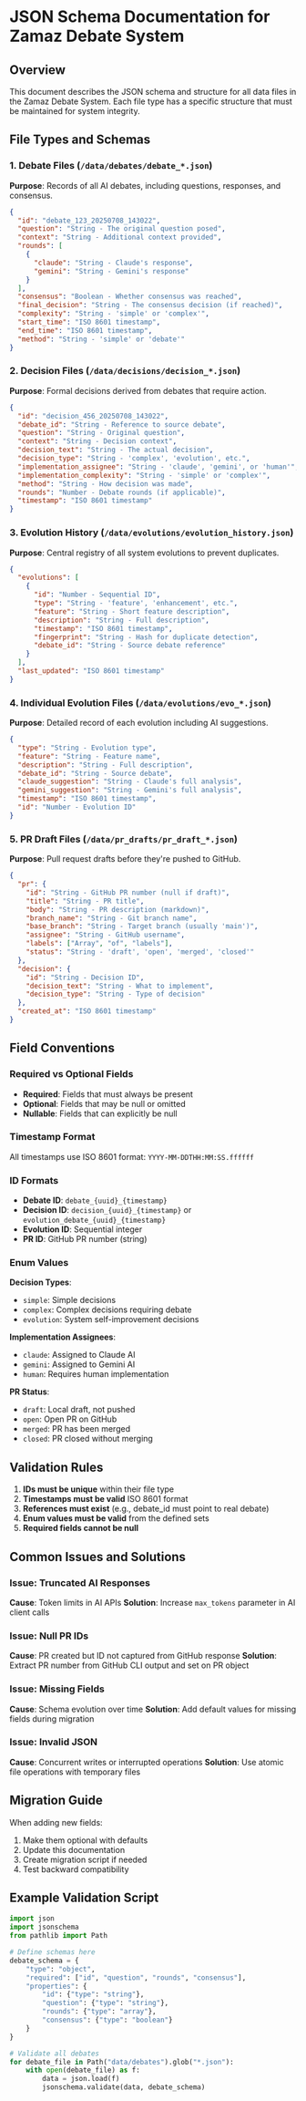 # JSON Schema Documentation for Zamaz Debate System

## Overview

This document describes the JSON schema and structure for all data files in the Zamaz Debate System. Each file type has a specific structure that must be maintained for system integrity.

## File Types and Schemas

### 1. Debate Files (`/data/debates/debate_*.json`)

**Purpose**: Records of all AI debates, including questions, responses, and consensus.

```json
{
  "id": "debate_123_20250708_143022",
  "question": "String - The original question posed",
  "context": "String - Additional context provided",
  "rounds": [
    {
      "claude": "String - Claude's response",
      "gemini": "String - Gemini's response"
    }
  ],
  "consensus": "Boolean - Whether consensus was reached",
  "final_decision": "String - The consensus decision (if reached)",
  "complexity": "String - 'simple' or 'complex'",
  "start_time": "ISO 8601 timestamp",
  "end_time": "ISO 8601 timestamp",
  "method": "String - 'simple' or 'debate'"
}
```

### 2. Decision Files (`/data/decisions/decision_*.json`)

**Purpose**: Formal decisions derived from debates that require action.

```json
{
  "id": "decision_456_20250708_143022",
  "debate_id": "String - Reference to source debate",
  "question": "String - Original question",
  "context": "String - Decision context",
  "decision_text": "String - The actual decision",
  "decision_type": "String - 'complex', 'evolution', etc.",
  "implementation_assignee": "String - 'claude', 'gemini', or 'human'",
  "implementation_complexity": "String - 'simple' or 'complex'",
  "method": "String - How decision was made",
  "rounds": "Number - Debate rounds (if applicable)",
  "timestamp": "ISO 8601 timestamp"
}
```

### 3. Evolution History (`/data/evolutions/evolution_history.json`)

**Purpose**: Central registry of all system evolutions to prevent duplicates.

```json
{
  "evolutions": [
    {
      "id": "Number - Sequential ID",
      "type": "String - 'feature', 'enhancement', etc.",
      "feature": "String - Short feature description",
      "description": "String - Full description",
      "timestamp": "ISO 8601 timestamp",
      "fingerprint": "String - Hash for duplicate detection",
      "debate_id": "String - Source debate reference"
    }
  ],
  "last_updated": "ISO 8601 timestamp"
}
```

### 4. Individual Evolution Files (`/data/evolutions/evo_*.json`)

**Purpose**: Detailed record of each evolution including AI suggestions.

```json
{
  "type": "String - Evolution type",
  "feature": "String - Feature name",
  "description": "String - Full description",
  "debate_id": "String - Source debate",
  "claude_suggestion": "String - Claude's full analysis",
  "gemini_suggestion": "String - Gemini's full analysis",
  "timestamp": "ISO 8601 timestamp",
  "id": "Number - Evolution ID"
}
```

### 5. PR Draft Files (`/data/pr_drafts/pr_draft_*.json`)

**Purpose**: Pull request drafts before they're pushed to GitHub.

```json
{
  "pr": {
    "id": "String - GitHub PR number (null if draft)",
    "title": "String - PR title",
    "body": "String - PR description (markdown)",
    "branch_name": "String - Git branch name",
    "base_branch": "String - Target branch (usually 'main')",
    "assignee": "String - GitHub username",
    "labels": ["Array", "of", "labels"],
    "status": "String - 'draft', 'open', 'merged', 'closed'"
  },
  "decision": {
    "id": "String - Decision ID",
    "decision_text": "String - What to implement",
    "decision_type": "String - Type of decision"
  },
  "created_at": "ISO 8601 timestamp"
}
```

## Field Conventions

### Required vs Optional Fields

- **Required**: Fields that must always be present
- **Optional**: Fields that may be null or omitted
- **Nullable**: Fields that can explicitly be null

### Timestamp Format

All timestamps use ISO 8601 format: `YYYY-MM-DDTHH:MM:SS.ffffff`

### ID Formats

- **Debate ID**: `debate_{uuid}_{timestamp}`
- **Decision ID**: `decision_{uuid}_{timestamp}` or `evolution_debate_{uuid}_{timestamp}`
- **Evolution ID**: Sequential integer
- **PR ID**: GitHub PR number (string)

### Enum Values

**Decision Types**:
- `simple`: Simple decisions
- `complex`: Complex decisions requiring debate
- `evolution`: System self-improvement decisions

**Implementation Assignees**:
- `claude`: Assigned to Claude AI
- `gemini`: Assigned to Gemini AI  
- `human`: Requires human implementation

**PR Status**:
- `draft`: Local draft, not pushed
- `open`: Open PR on GitHub
- `merged`: PR has been merged
- `closed`: PR closed without merging

## Validation Rules

1. **IDs must be unique** within their file type
2. **Timestamps must be valid** ISO 8601 format
3. **References must exist** (e.g., debate_id must point to real debate)
4. **Enum values must be valid** from the defined sets
5. **Required fields cannot be null**

## Common Issues and Solutions

### Issue: Truncated AI Responses
**Cause**: Token limits in AI APIs
**Solution**: Increase `max_tokens` parameter in AI client calls

### Issue: Null PR IDs
**Cause**: PR created but ID not captured from GitHub response
**Solution**: Extract PR number from GitHub CLI output and set on PR object

### Issue: Missing Fields
**Cause**: Schema evolution over time
**Solution**: Add default values for missing fields during migration

### Issue: Invalid JSON
**Cause**: Concurrent writes or interrupted operations
**Solution**: Use atomic file operations with temporary files

## Migration Guide

When adding new fields:

1. Make them optional with defaults
2. Update this documentation
3. Create migration script if needed
4. Test backward compatibility

## Example Validation Script

```python
import json
import jsonschema
from pathlib import Path

# Define schemas here
debate_schema = {
    "type": "object",
    "required": ["id", "question", "rounds", "consensus"],
    "properties": {
        "id": {"type": "string"},
        "question": {"type": "string"},
        "rounds": {"type": "array"},
        "consensus": {"type": "boolean"}
    }
}

# Validate all debates
for debate_file in Path("data/debates").glob("*.json"):
    with open(debate_file) as f:
        data = json.load(f)
        jsonschema.validate(data, debate_schema)
```